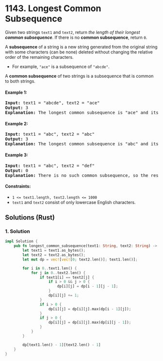 # 1143. Longest Common Subsequence
Given two strings `text1` and `text2`, return *the length of their longest **common subsequence***. If there is no **common subsequence**, return `0`.

A **subsequence** of a string is a new string generated from the original string with some characters (can be none) deleted without changing the relative order of the remaining characters.

* For example, `"ace"` is a subsequence of `"abcde"`.

A **common subsequence** of two strings is a subsequence that is common to both strings.

#### Example 1:
<pre>
<strong>Input:</strong> text1 = "abcde", text2 = "ace"
<strong>Output:</strong> 3
<strong>Explanation:</strong> The longest common subsequence is "ace" and its length is 3.
</pre>

#### Example 2:
<pre>
<strong>Input:</strong> text1 = "abc", text2 = "abc"
<strong>Output:</strong> 3
<strong>Explanation:</strong> The longest common subsequence is "abc" and its length is 3.
</pre>

#### Example 3:
<pre>
<strong>Input:</strong> text1 = "abc", text2 = "def"
<strong>Output:</strong> 0
<strong>Explanation:</strong> There is no such common subsequence, so the result is 0.
</pre>

#### Constraints:
* `1 <= text1.length, text2.length <= 1000`
* `text1` and `text2` consist of only lowercase English characters.

## Solutions (Rust)

### 1. Solution
```Rust
impl Solution {
    pub fn longest_common_subsequence(text1: String, text2: String) -> i32 {
        let text1 = text1.as_bytes();
        let text2 = text2.as_bytes();
        let mut dp = vec![vec![0; text2.len()]; text1.len()];

        for i in 0..text1.len() {
            for j in 0..text2.len() {
                if text1[i] == text2[j] {
                    if i > 0 && j > 0 {
                        dp[i][j] = dp[i - 1][j - 1];
                    }
                    dp[i][j] += 1;
                }
                if i > 0 {
                    dp[i][j] = dp[i][j].max(dp[i - 1][j]);
                }
                if j > 0 {
                    dp[i][j] = dp[i][j].max(dp[i][j - 1]);
                }
            }
        }

        dp[text1.len() - 1][text2.len() - 1]
    }
}
```
